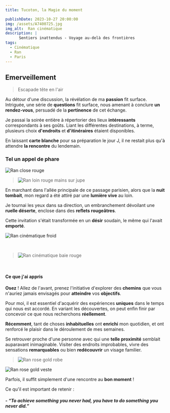 ```yaml
---
title: Tucoton, la Magie du moment 

publishDate: 2023-10-27 20:00:00
img: /assets/A7400725.jpg
img_alt:  Ran cinématique
description: |
      Sentiers inattendus - Voyage au-delà des frontières  
tags:
  - Cinématique
  - Ran
  - Paris
---
```


## Emerveillement
>Escapade tête en l'air 

Au détour d'une discussion, la révélation de ma **passion** fit surface.
Intriguée, une série de **questions** fit surface, nous amenant à conclure **un rendez-vous**, persuadé de la **pertinence** de cet échange.

Je passai la soirée entière à répertorier des lieux **intéressants** correspondants à ses goûts. 
Liant les différentes destinations, à terme, plusieurs choix **d'endroits** et **d'itinéraires** étaient disponibles.

En laissant **carte blanche** pour sa préparation le jour J, il ne restait plus qu'à attendre **la rencontre** du lendemain. 

### Tel un appel de phare 

![Ran close rouge](/assets/A7400727.jpg)

>![Ran loin rouge mains sur jupe](/assets/A7400740.jpg)

En marchant dans l'allée principale de ce passage parisien, alors que la **nuit tombait**, mon regard a été attiré par une **lumière vive** au loin.  

Je tournai les yeux dans sa direction, un embranchement dévoilant une **ruelle déserte**, enclose dans des **reflets rougeâtres**. 

Cette invitation s'était transformée en un **désir** soudain, le même qui l'avait **emporté**.

![Ran cinématique froid](/assets/A7400705.jpg)
<p>&nbsp;</p>

>![Ran cinématique baie rouge](/assets/A7400709-25mo.jpg)

<p>&nbsp;</p>

#### Ce que j'ai appris

**Osez** ! Allez de l'avant, prenez l'initiative d'explorer des **chemins** que vous n'auriez jamais envisagés pour **atteindre** vos **objectifs**.

Pour moi, il est essentiel d'acquérir des expériences **uniques** dans le temps qui nous est accordé.
En variant les découvertes, on peut enfin finir par concevoir ce que nous recherchons **réellement**.

**Récemment**, tant de choses **inhabituelles** ont **enrichi** mon quotidien,  et ont renforcé le plaisir dans le déroulement de mes semaines. 

Se retrouver proche d'une personne avec qui une **telle proximité** semblait auparavant inimaginable. Visiter des endroits improbables, vivre des sensations **remarquables** ou bien **redécouvrir** un visage familier.


>![Ran rose gold robe](/assets/A7400703+PS+DOD+MAT16.jpg)
>
![Ran rose gold veste](/assets/A7400678.jpg)

Parfois, il suffit simplement d'une rencontre au **bon moment** !

Ce qu'il est important de retenir :
 
##### - *“To achieve something you never had, you have to do something you never did.”*


